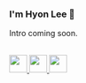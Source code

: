 ### I'm Hyon Lee 👋

Intro coming soon.

<br/>
<a href="https://www.linkedin.com/in/hyonlee/">
  <img height="32" width="32" src="https://unpkg.com/simple-icons@v3/icons/linkedin.svg" />
</a>
<a href="https://twitter.com/hyonlee">
  <img height="32" width="32" src="https://unpkg.com/simple-icons@v3/icons/twitter.svg" />
</a>
<a href="https://ltse.com/team">
  <img height="32" src="https://cdn-images-1.medium.com/max/1200/1*mLCQhUbRVkjsFGqv34vZ_g.jpeg" />
</a>

